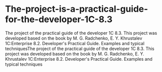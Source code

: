 # The-project-is-a-practical-guide-for-the-developer-1C-8.3
The project of the practical guide of the developer 1C 8.3. This project was developed based on the book by M. G. Radchenko, E. Y. Khrustalev  1C:Enterprise 8.2. Developer's Practical Guide.  Examples and typical techniquesThe project of the practical guide of the developer 1C 8.3. This project was developed based on the book by M. G. Radchenko, E. Y. Khrustalev  1C:Enterprise 8.2. Developer's Practical Guide.  Examples and typical techniques
